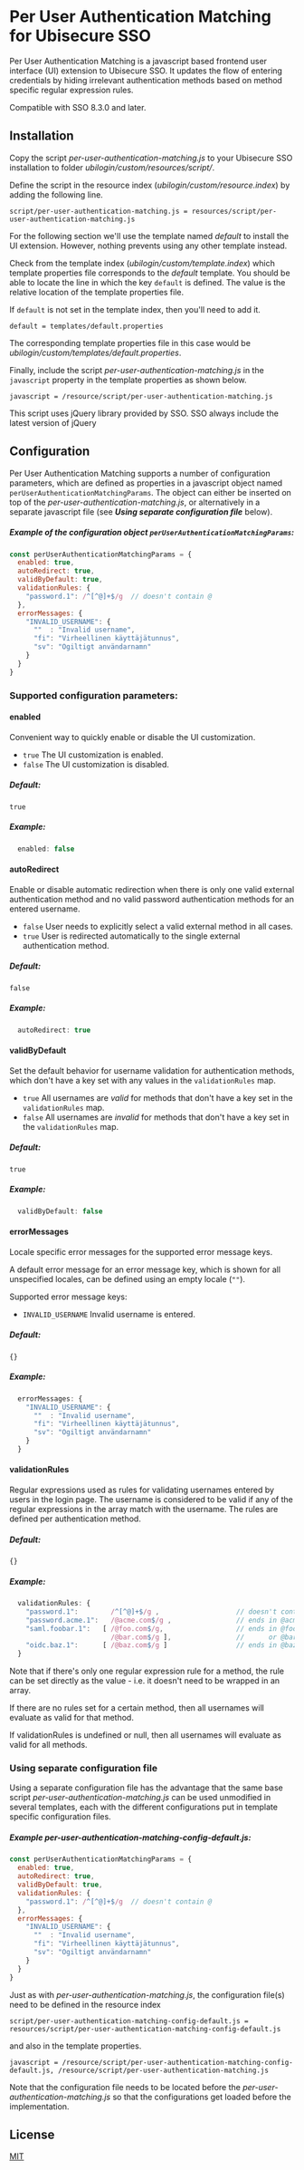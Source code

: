 # Per User Authentication Matching for Ubisecure SSO

Per User Authentication Matching is a javascript based frontend user interface (UI) extension to Ubisecure SSO. It updates the flow of entering credentials by hiding irrelevant authentication methods based on method specific regular expression rules.

Compatible with SSO 8.3.0 and later.

## Installation

Copy the script _per-user-authentication-matching.js_ to your Ubisecure SSO installation to folder *ubilogin/custom/resources/script/*.

Define the script in the resource index (*ubilogin/custom/resource.index*) by adding the following line.
```
script/per-user-authentication-matching.js = resources/script/per-user-authentication-matching.js
```
For the following section we'll use the template named *default* to install the UI extension. However, nothing prevents using any other template instead.

Check from the template index (*ubilogin/custom/template.index*) which template properties file corresponds to the *default* template. You should be able to locate the line in which the key `default` is defined. The value is the relative location of the template properties file.

If `default` is not set in the template index, then you'll need to add it.
```
default = templates/default.properties
```
The corresponding template properties file in this case would be *ubilogin/custom/templates/default.properties*.

Finally, include the script *per-user-authentication-matching.js* in the `javascript` property in the template properties as shown below.
```
javascript = /resource/script/per-user-authentication-matching.js
```

This script uses jQuery library provided by SSO. SSO always include the latest version of jQuery

## Configuration

Per User Authentication Matching supports a number of configuration parameters, which are defined as properties in a javascript object named `perUserAuthenticationMatchingParams`. The object  can either be inserted on top of the *per-user-authentication-matching.js*, or alternatively in a separate javascript file (see ***Using separate configuration file*** below).


##### Example of the configuration object `perUserAuthenticationMatchingParams`:
```javascript
const perUserAuthenticationMatchingParams = {
  enabled: true,
  autoRedirect: true,
  validByDefault: true,
  validationRules: {
    "password.1": /^[^@]+$/g  // doesn't contain @
  },
  errorMessages: {
    "INVALID_USERNAME": {
      ""  : "Invalid username",
      "fi": "Virheellinen käyttäjätunnus",
      "sv": "Ogiltigt användarnamn"
    }
  }
}
```

### Supported configuration parameters:

#### enabled

Convenient way to quickly enable or disable the UI customization.

- `true` The UI customization is enabled.
- `false` The UI customization is disabled.

##### Default: 
`true`

##### Example:
```javascript
  enabled: false
```

#### autoRedirect

Enable or disable automatic redirection when there is only one valid external authentication method and no valid password authentication methods for an entered username.

- `false` User needs to explicitly select a valid external method in all cases.
- `true` User is redirected automatically to the single external authentication method.

##### Default: 
`false`

##### Example:
```javascript
  autoRedirect: true
```

#### validByDefault

Set the default behavior for username validation for authentication methods, which don't have a key set with any values in the `validationRules` map. 

- `true` All usernames are *valid* for methods that don't have a key set in the `validationRules` map.
- `false` All usernames are *invalid* for methods that don't have a key set in the `validationRules` map.

##### Default: 
`true`

##### Example:
```javascript
  validByDefault: false
```

#### errorMessages

Locale specific error messages for the supported error message keys.

A default error message for an error message key, which is shown for all unspecified locales, can be defined using an empty locale (`""`).

Supported error message keys:
- `INVALID_USERNAME` Invalid username is entered.

##### Default: 
`{}`

##### Example:
```javascript
  errorMessages: {
    "INVALID_USERNAME": {
      ""  : "Invalid username",
      "fi": "Virheellinen käyttäjätunnus",
      "sv": "Ogiltigt användarnamn"
    }
  }

```

#### validationRules
Regular expressions used as rules for validating usernames entered by users in the login page. The username is considered to be valid if any of the regular expressions in the array match with the username. The rules are defined per authentication method.

##### Default: 
`{}`

##### Example:
```javascript
  validationRules: {
    "password.1":        /^[^@]+$/g ,                   // doesn't contain @
    "password.acme.1":   /@acme.com$/g ,                // ends in @acme.com
    "saml.foobar.1":   [ /@foo.com$/g,                  // ends in @foo.com
                         /@bar.com$/g ],                //      or @bar.com
    "oidc.baz.1":      [ /@baz.com$/g ]                 // ends in @baz.com
  }
```
Note that if there's only one regular expression rule for a method, the rule can be set directly as the value -  i.e. it doesn't need to be wrapped in an array.

If there are no rules set for a certain method, then all usernames will evaluate as valid for that method. 

If validationRules is undefined or null, then all usernames will evaluate as valid for all methods.

### Using separate configuration file

Using a separate configuration file has the advantage that the same base script *per-user-authentication-matching.js* can be used unmodified in several templates, each with the different configurations put in template specific configuration files.

##### Example *per-user-authentication-matching-config-default.js*:
```javascript
const perUserAuthenticationMatchingParams = {
  enabled: true,
  autoRedirect: true,
  validByDefault: true,
  validationRules: {
    "password.1": /^[^@]+$/g  // doesn't contain @
  },
  errorMessages: {
    "INVALID_USERNAME": {
      ""  : "Invalid username",
      "fi": "Virheellinen käyttäjätunnus",
      "sv": "Ogiltigt användarnamn"
    }
  }
}
```

Just as with *per-user-authentication-matching.js*, the configuration file(s) need to be defined in the resource index
```
script/per-user-authentication-matching-config-default.js = resources/script/per-user-authentication-matching-config-default.js
```
and also in the template properties.
```
javascript = /resource/script/per-user-authentication-matching-config-default.js, /resource/script/per-user-authentication-matching.js
```
Note that the configuration file needs to be located before the *per-user-authentication-matching.js* so that the configurations get loaded before the implementation.

## License
[MIT](https://choosealicense.com/licenses/mit/)
